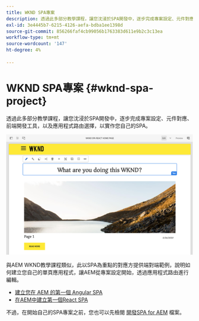 ```yaml
---
title: WKND SPA專案
description: 透過此多部分教學課程，讓您沈浸於SPA開發中，逐步完成專案設定、元件對應、前端開發工具和應用程式路由，以便透過React和Angular實作您自己的SPA。
exl-id: 3e4445b7-6215-4126-aefa-bdba1ee1398d
source-git-commit: 856266faf4cb99056b1763383d611e9b2c3c13ea
workflow-type: tm+mt
source-wordcount: '147'
ht-degree: 4%

---
```


# WKND SPA專案 {#wknd-spa-project}

透過此多部分教學課程，讓您沈浸於SPA開發中，逐步完成專案設定、元件對應、前端開發工具，以及應用程式路由選擇，以實作您自己的SPA。

![WKND SPA專案](assets/wknd-spa-project.png)

與AEM WKND教學課程類似，此以SPA為重點的對應方提供端對端範例，說明如何建立您自己的單頁應用程式，讓AEM從專案設定開始，透過應用程式路由進行編輯。

* [建立您在 AEM 的第一個 Angular SPA](https://experienceleague.adobe.com/docs/experience-manager-learn/spa-angular-tutorial/overview.html)
* [在AEM中建立第一個React SPA](https://experienceleague.adobe.com/docs/experience-manager-learn/spa-react-tutorial/overview.html)

不過，在開始自己的SPA專案之前，您也可以先檢閱 [開發SPA for AEM](developing.md) 檔案。

